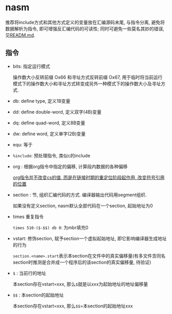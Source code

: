 # nasm
推荐将include方式和其他方式定义的变量放在汇编源码末尾, 与指令分离, 避免将数据解析为指令, 即可增强反汇编代码的可读性; 同时可避免一些莫名其妙的错误, 见[READM.md](/example/protect_mode/README.md).

## 指令
- bits: 指定运行模式

	操作数大小反转前缀 Ox66 和寻址方式反转前缀 Ox67, 用于临时将当前运行模式下的操作数大小和寻址方式转变成另外一种模式下的操作数大小及寻址方式.
- db: define type, 定义1B变量
- dd: define double-word, 定义双字(4B)变量
- dq: define quad-word, 定义8B变量
- dw:  define word, 定义单字(2B)变量
- equ: 等于
- `%include`: 预处理指令, 类似c的include
- org : 根据org指令中指定的偏移, 计算段内数据的各种偏移

	[org指令并不改变cs的值, 而是在链接时期的重定位阶段起作用, 改变符号引用的位置](https://www.cnblogs.com/yangwindsor/p/3336681.html)
- section : 节, 组织汇编代码的方式. 编译器输出代码用segment组织.

	如果没有定义section, nasm默认全部代码在一个section, 起始地址为0
- times 重复指令

	`times 510-($-$$) db 0`: 为mbr填充0
- vstart: 修饰section, 赋予section一个虚拟起始地址, 即它影响编译器生成地址的行为
	
	`section.<name>.start`表示本section在文件中的真实偏移量(有多文件含同名section时推测是合并成一个程序后的该section的真实偏移量, 待验证)
- `$` : 当前行的地址

	本section存在vstart=xxx, 那么`$`就是以xxx为起始地址的地址偏移量
- `$$` : 本section的起始地址

	本section存在vstart=xxx, 那么`$$`=本section的起始地址xxx